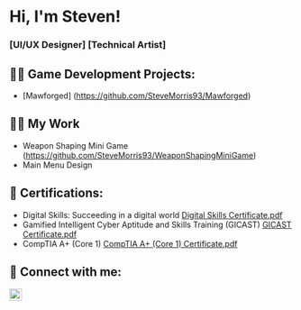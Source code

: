 <h1>Hi, I'm Steven!

<h3>[UI/UX Designer] [Technical Artist]</h3>

<h2>👨‍💻 Game Development Projects:</h2>

- [Mawforged] (https://github.com/SteveMorris93/Mawforged)

<h2>👩‍🏭 My Work</h2>

- Weapon Shaping Mini Game (https://github.com/SteveMorris93/WeaponShapingMiniGame)
- Main Menu Design

<h2>📜 Certifications:</h2>

- Digital Skills: Succeeding in a digital world [Digital Skills Certificate.pdf](https://github.com/user-attachments/files/16377162/Digital.Skills.Certificate.pdf)
- Gamified Intelligent Cyber Aptitude and Skills Training (GICAST) [GICAST Certificate.pdf](https://github.com/user-attachments/files/16377178/GICAST.Certificate.pdf)
- CompTIA A+ (Core 1) [CompTIA A+ (Core 1) Certificate.pdf](https://github.com/user-attachments/files/16377216/CompTIA.A%2B.Core.1.Certificate.pdf)



<h2> 🤳 Connect with me:</h2>


[<img align="left" alt="(https://www.linkedin.com/in/steven-morris-3761222a0/)" width="22px" src="https://cdn.jsdelivr.net/npm/simple-icons@v3/icons/linkedin.svg" />][linkedin]



[linkedin]: (https://www.linkedin.com/in/steven-morris-3761222a0/)
